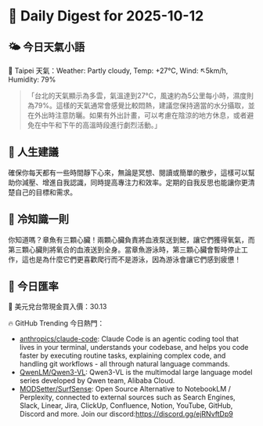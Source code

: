 # 🌅 Daily Digest for 2025-10-12

## 🌤️ 今日天氣小語
📍 Taipei 天氣：Weather: Partly cloudy, Temp: +27°C, Wind: ↖5km/h, Humidity: 79%
> 「台北的天氣顯示為多雲，氣溫達到27°C，風速約為5公里每小時，濕度則為79%。這樣的天氣通常會感覺比較悶熱，建議您保持適當的水分攝取，並在外出時注意防曬。如果有外出計畫，可以考慮在陰涼的地方休息，或者避免在中午和下午的高溫時段進行劇烈活動。」

## 💬 人生建議
確保你每天都有一些時間靜下心來，無論是冥想、閱讀或簡單的散步，這樣可以幫助你減壓、增進自我認識，同時提高專注力和效率。定期的自我反思也能讓你更清楚自己的目標和需求。

## 🧠 冷知識一則
你知道嗎？章魚有三顆心臟！兩顆心臟負責將血液泵送到鰓，讓它們獲得氧氣，而第三顆心臟則將氧合的血液送到全身。當章魚游泳時，第三顆心臟會暫時停止工作，這也是為什麼它們更喜歡爬行而不是游泳，因為游泳會讓它們感到疲憊！
## 💱 今日匯率
💱 美元兌台幣現金買入價：30.13

🔥 GitHub Trending 今日熱門：
- [anthropics/claude-code](https://github.com/anthropics/claude-code): Claude Code is an agentic coding tool that lives in your terminal, understands your codebase, and helps you code faster by executing routine tasks, explaining complex code, and handling git workflows - all through natural language commands.
- [QwenLM/Qwen3-VL](https://github.com/QwenLM/Qwen3-VL): Qwen3-VL is the multimodal large language model series developed by Qwen team, Alibaba Cloud.
- [MODSetter/SurfSense](https://github.com/MODSetter/SurfSense): Open Source Alternative to NotebookLM / Perplexity, connected to external sources such as Search Engines, Slack, Linear, Jira, ClickUp, Confluence, Notion, YouTube, GitHub, Discord and more. Join our discord:https://discord.gg/ejRNvftDp9


